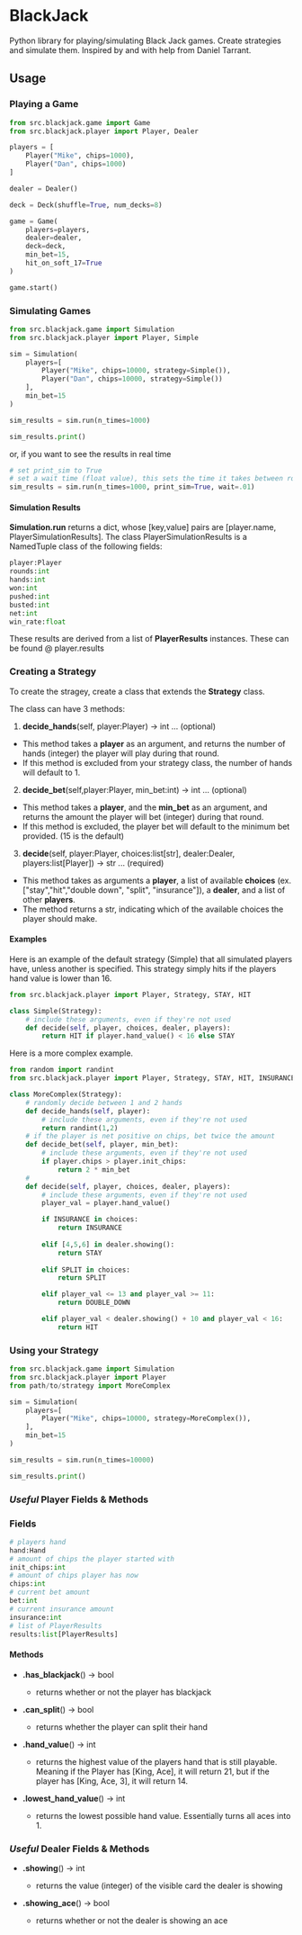 # BlackJack
Python library for playing/simulating Black Jack games. 
Create strategies and simulate them. Inspired by and with help from Daniel Tarrant.

## Usage
### Playing a Game
```python
from src.blackjack.game import Game
from src.blackjack.player import Player, Dealer

players = [
    Player("Mike", chips=1000),
    Player("Dan", chips=1000)
]

dealer = Dealer()

deck = Deck(shuffle=True, num_decks=8)

game = Game(
    players=players, 
    dealer=dealer,
    deck=deck, 
    min_bet=15,
    hit_on_soft_17=True
)

game.start()
```

### Simulating Games
```python
from src.blackjack.game import Simulation
from src.blackjack.player import Player, Simple

sim = Simulation(
    players=[
        Player("Mike", chips=10000, strategy=Simple()),
        Player("Dan", chips=10000, strategy=Simple())
    ],
    min_bet=15
)

sim_results = sim.run(n_times=1000)

sim_results.print()
```
or, if you want to see the results in real time
```python
# set print_sim to True
# set a wait time (float value), this sets the time it takes between rounds. 
sim_results = sim.run(n_times=1000, print_sim=True, wait=.01)
```

#### Simulation Results
**Simulation.run** returns a dict, whose [key,value] pairs are [player.name, PlayerSimulationResults]. The class PlayerSimulationResults is a NamedTuple class of the following fields:
```python
player:Player
rounds:int
hands:int
won:int
pushed:int
busted:int
net:int
win_rate:float
```
These results are derived from a list of **PlayerResults** instances. These can be found @ player.results

### Creating a Strategy

To create the stragey, create a class that extends the **Strategy** class.

The class can have 3 methods:

1. **decide_hands**(self, player:Player) -> int ... (optional)
* This method takes a **player** as an argument, and returns the number of hands (integer) the player will play during that round.
* If this method is excluded from your strategy class, the number of hands will default to 1.
2. **decide_bet**(self,player:Player, min_bet:int) -> int ... (optional)
* This method takes a **player**, and the **min_bet** as an argument, and returns the amount the player will bet (integer) during that round.
* If this method is excluded, the player bet will default to the minimum bet provided. (15 is the default)
3. **decide**(self, player:Player, choices:list[str], dealer:Dealer, players:list[Player]) -> str ... (required)
* This method takes as arguments a **player**, a list of available **choices** (ex. ["stay","hit","double down", "split", "insurance"]), a **dealer**, and a list of other **players**. 
* The method returns a str, indicating which of the available choices the player should make. 

#### Examples

Here is an example of the default strategy (Simple) that all simulated players have, unless another is specified. This strategy simply hits if the players hand value is lower than 16. 

```python
from src.blackjack.player import Player, Strategy, STAY, HIT

class Simple(Strategy):
    # include these arguments, even if they're not used
    def decide(self, player, choices, dealer, players):
        return HIT if player.hand_value() < 16 else STAY
```

Here is a more complex example.

```python
from random import randint 
from src.blackjack.player import Player, Strategy, STAY, HIT, INSURANCE, DOUBLE_DOWN, SPLIT

class MoreComplex(Strategy):
    # randomly decide between 1 and 2 hands
    def decide_hands(self, player):
        # include these arguments, even if they're not used
        return randint(1,2)
    # if the player is net positive on chips, bet twice the amount
    def decide_bet(self, player, min_bet):
        # include these arguments, even if they're not used
        if player.chips > player.init_chips:
            return 2 * min_bet
    #
    def decide(self, player, choices, dealer, players):
        # include these arguments, even if they're not used
        player_val = player.hand_value()

        if INSURANCE in choices:
            return INSURANCE
        
        elif [4,5,6] in dealer.showing():
            return STAY
        
        elif SPLIT in choices:
            return SPLIT

        elif player_val <= 13 and player_val >= 11:
            return DOUBLE_DOWN

        elif player_val < dealer.showing() + 10 and player_val < 16:
            return HIT
```

### Using your Strategy
```python
from src.blackjack.game import Simulation
from src.blackjack.player import Player
from path/to/strategy import MoreComplex

sim = Simulation(
    players=[
        Player("Mike", chips=10000, strategy=MoreComplex()),
    ],
    min_bet=15
)

sim_results = sim.run(n_times=10000)

sim_results.print()

```

### *Useful* Player Fields & Methods
### Fields
```python 
# players hand
hand:Hand
# amount of chips the player started with
init_chips:int
# amount of chips player has now
chips:int
# current bet amount
bet:int
# current insurance amount
insurance:int
# list of PlayerResults 
results:list[PlayerResults]
```
#### Methods

* **.has_blackjack**() -> bool
    * returns whether or not the player has blackjack

* **.can_split**() -> bool
    * returns whether the player can split their hand

* **.hand_value**() -> int
    * returns the highest value of the players hand that is still playable. Meaning if the Player has [King, Ace], it will return 21, but if the player has [King, Ace, 3], it will return 14.

* **.lowest_hand_value**() -> int
    * returns the lowest possible hand value. Essentially turns all aces into 1.

### *Useful* Dealer Fields & Methods

* **.showing**() -> int
    * returns the value (integer) of the visible card the dealer is showing

* **.showing_ace**() -> bool
    * returns whether or not the dealer is showing an ace
